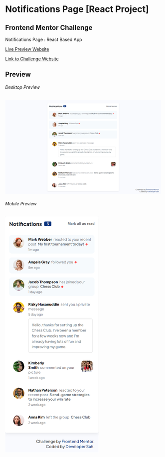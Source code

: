 # Notifications Page [React Project]

## Frontend Mentor Challenge
Notifications Page : React Based App

[Live Preview Website](https://react-notification-app.netlify.app/)

[Link to Challenge Website](https://www.frontendmentor.io/challenges/notifications-page-DqK5QAmKbC)


## Preview 
###### Desktop Preview
![Desktop Preview](public/images/preview/desktop.png)

###### Mobile Preview
![Mobile Preview](public/images/preview/mobile.png)
